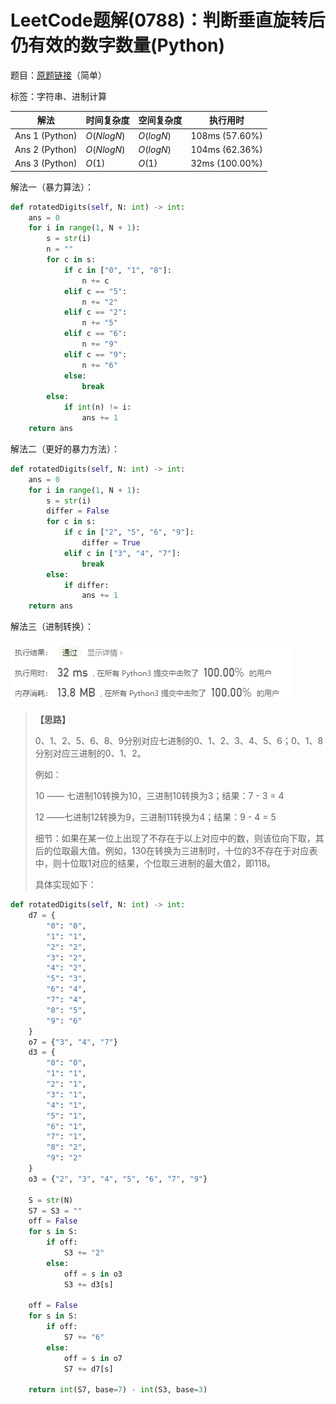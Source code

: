 # LeetCode题解(0788)：判断垂直旋转后仍有效的数字数量(Python)

题目：[原题链接](https://leetcode-cn.com/problems/rotated-digits/)（简单）

标签：字符串、进制计算

| 解法           | 时间复杂度 | 空间复杂度 | 执行用时       |
| -------------- | ---------- | ---------- | -------------- |
| Ans 1 (Python) | $O(NlogN)$ | $O(logN)$  | 108ms (57.60%) |
| Ans 2 (Python) | $O(NlogN)$ | $O(logN)$  | 104ms (62.36%) |
| Ans 3 (Python) | $O(1)$     | $O(1)$     | 32ms (100.00%) |

解法一（暴力算法）：

```python
def rotatedDigits(self, N: int) -> int:
    ans = 0
    for i in range(1, N + 1):
        s = str(i)
        n = ""
        for c in s:
            if c in ["0", "1", "8"]:
                n += c
            elif c == "5":
                n += "2"
            elif c == "2":
                n += "5"
            elif c == "6":
                n += "9"
            elif c == "9":
                n += "6"
            else:
                break
        else:
            if int(n) != i:
                ans += 1
    return ans
```

解法二（更好的暴力方法）：

```python
def rotatedDigits(self, N: int) -> int:
    ans = 0
    for i in range(1, N + 1):
        s = str(i)
        differ = False
        for c in s:
            if c in ["2", "5", "6", "9"]:
                differ = True
            elif c in ["3", "4", "7"]:
                break
        else:
            if differ:
                ans += 1
    return ans
```

解法三（进制转换）：

![LeetCode题解(0788)：截图1.png](LeetCode题解(0788)：截图1.png)

> **【思路】**
>
> 0、1、2、5、6、8、9分别对应七进制的0、1、2、3、4、5、6；0、1、8分别对应三进制的0、1、2。
>
> 例如：
>
> 10 —— 七进制10转换为10，三进制10转换为3；结果：7 - 3 = 4
>
> 12 ——七进制12转换为9，三进制11转换为4；结果：9 - 4 = 5
>
> 细节：如果在某一位上出现了不存在于以上对应中的数，则该位向下取，其后的位取最大值。例如，130在转换为三进制时，十位的3不存在于对应表中，则十位取1对应的结果，个位取三进制的最大值2，即118。
>
> 具体实现如下：

```python
def rotatedDigits(self, N: int) -> int:
    d7 = {
        "0": "0",
        "1": "1",
        "2": "2",
        "3": "2",
        "4": "2",
        "5": "3",
        "6": "4",
        "7": "4",
        "8": "5",
        "9": "6"
    }
    o7 = {"3", "4", "7"}
    d3 = {
        "0": "0",
        "1": "1",
        "2": "1",
        "3": "1",
        "4": "1",
        "5": "1",
        "6": "1",
        "7": "1",
        "8": "2",
        "9": "2"
    }
    o3 = {"2", "3", "4", "5", "6", "7", "9"}

    S = str(N)
    S7 = S3 = ""
    off = False
    for s in S:
        if off:
            S3 += "2"
        else:
            off = s in o3
            S3 += d3[s]

    off = False
    for s in S:
        if off:
            S7 += "6"
        else:
            off = s in o7
            S7 += d7[s]

    return int(S7, base=7) - int(S3, base=3)
```